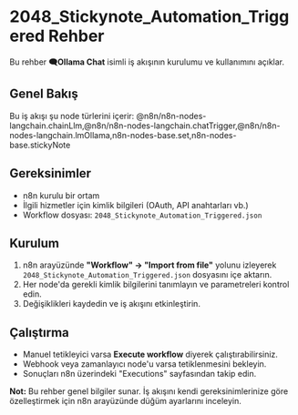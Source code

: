 # 2048_Stickynote_Automation_Triggered Rehber

Bu rehber **🗨️Ollama Chat** isimli iş akışının kurulumu ve kullanımını açıklar.

## Genel Bakış
Bu iş akışı şu node türlerini içerir: @n8n/n8n-nodes-langchain.chainLlm,@n8n/n8n-nodes-langchain.chatTrigger,@n8n/n8n-nodes-langchain.lmOllama,n8n-nodes-base.set,n8n-nodes-base.stickyNote

## Gereksinimler
- n8n kurulu bir ortam
- İlgili hizmetler için kimlik bilgileri (OAuth, API anahtarları vb.)
- Workflow dosyası: `2048_Stickynote_Automation_Triggered.json`

## Kurulum
1. n8n arayüzünde **"Workflow" → "Import from file"** yolunu izleyerek `2048_Stickynote_Automation_Triggered.json` dosyasını içe aktarın.
2. Her node'da gerekli kimlik bilgilerini tanımlayın ve parametreleri kontrol edin.
3. Değişiklikleri kaydedin ve iş akışını etkinleştirin.

## Çalıştırma
- Manuel tetikleyici varsa **Execute workflow** diyerek çalıştırabilirsiniz.
- Webhook veya zamanlayıcı node'u varsa tetiklenmesini bekleyin.
- Sonuçları n8n üzerindeki "Executions" sayfasından takip edin.

**Not:** Bu rehber genel bilgiler sunar. İş akışını kendi gereksinimlerinize göre özelleştirmek için n8n arayüzünde düğüm ayarlarını inceleyin.
